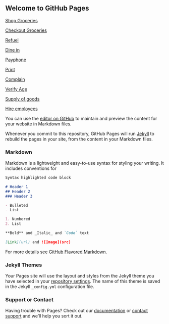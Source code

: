 ## Welcome to GitHub Pages

[Shop Groceries](Shop-Groceries.html)

[Checkout Groceries](Checkout-Groceries.html)

[Refuel](Refuel.html)

[Dine in](Dine-in.html)

[Payphone](Payphone.html)

[Print](Print.html)

[Complain](Complain.html)

[Verify Age](Verify-Age.html)

[Supply of goods](Supply-Of-Goods.html)

[Hire employees](Hire-Employees.html)

You can use the [editor on GitHub](https://github.com/rankinliao/Grocery/edit/gh-pages/index.md) to maintain and preview the content for your website in Markdown files.

Whenever you commit to this repository, GitHub Pages will run [Jekyll](https://jekyllrb.com/) to rebuild the pages in your site, from the content in your Markdown files.

### Markdown

Markdown is a lightweight and easy-to-use syntax for styling your writing. It includes conventions for

```markdown
Syntax highlighted code block

# Header 1
## Header 2
### Header 3

- Bulleted
- List

1. Numbered
2. List

**Bold** and _Italic_ and `Code` text

[Link](url) and ![Image](src)
```

For more details see [GitHub Flavored Markdown](https://guides.github.com/features/mastering-markdown/).

### Jekyll Themes

Your Pages site will use the layout and styles from the Jekyll theme you have selected in your [repository settings](https://github.com/rankinliao/Grocery/settings). The name of this theme is saved in the Jekyll `_config.yml` configuration file.

### Support or Contact

Having trouble with Pages? Check out our [documentation](https://docs.github.com/categories/github-pages-basics/) or [contact support](https://support.github.com/contact) and we’ll help you sort it out.
